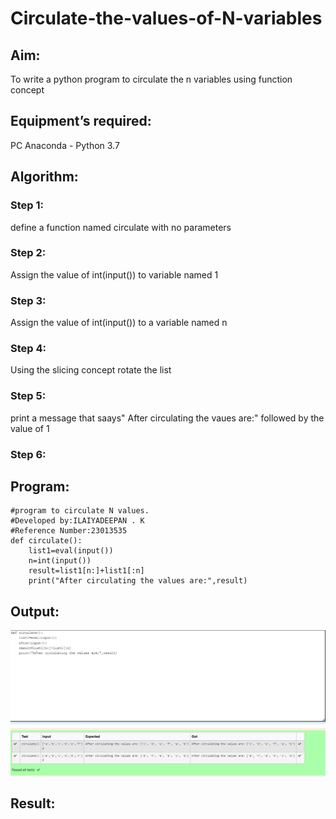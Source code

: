 # Circulate-the-values-of-N-variables
## Aim:
To write a python program to circulate the n variables using function concept
## Equipment’s required:
PC
Anaconda - Python 3.7
## Algorithm: 
### Step 1: 
define a function named circulate with no parameters
### Step 2: 
Assign the value of int(input()) to variable named 1
### Step 3: 
Assign the value of int(input()) to a variable named n
### Step 4: 
Using the slicing concept rotate the list

### Step 5: 
print a message that saays" After circulating the vaues are:" followed by the value of 1
### Step 6: 
## Program:
```
#program to circulate N values.
#Developed by:ILAIYADEEPAN . K
#Reference Number:23013535
def circulate():
    list1=eval(input())
    n=int(input())
    result=list1[n:]+list1[:n]
    print("After circulating the values are:",result)
```

## Output:
![output](/circulate.png)

## Result:
